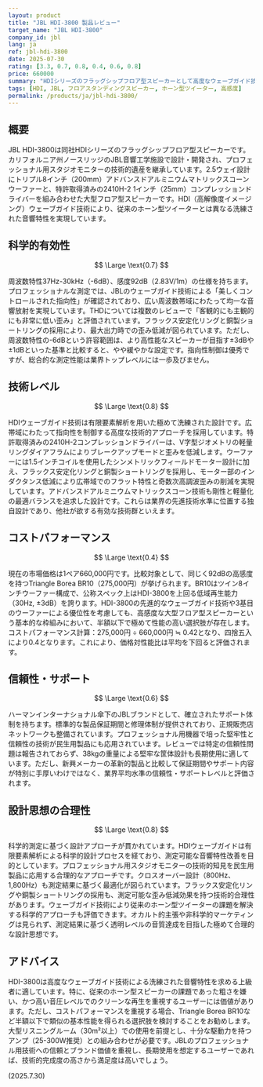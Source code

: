 ```yaml
---
layout: product
title: "JBL HDI-3800 製品レビュー"
target_name: "JBL HDI-3800"
company_id: jbl
lang: ja
ref: jbl-hdi-3800
date: 2025-07-30
rating: [3.3, 0.7, 0.8, 0.4, 0.6, 0.8]
price: 660000
summary: "HDIシリーズのフラッグシップフロア型スピーカーとして高度なウェーブガイド技術を搭載するが、コストパフォーマンスに課題"
tags: [HDI, JBL, フロアスタンディングスピーカー, ホーン型ツイーター, 高感度]
permalink: /products/ja/jbl-hdi-3800/
---
```

## 概要

JBL HDI-3800は同社HDIシリーズのフラッグシップフロア型スピーカーです。カリフォルニア州ノースリッジのJBL音響工学施設で設計・開発され、プロフェッショナル用スタジオモニターの技術的遺産を継承しています。2.5ウェイ設計にトリプル8インチ（200mm）アドバンスドアルミニウムマトリックスコーンウーファーと、特許取得済みの2410H-2 1インチ（25mm）コンプレッションドライバーを組み合わせた大型フロア型スピーカーです。HDI（高解像度イメージング）ウェーブガイド技術により、従来のホーン型ツイーターとは異なる洗練された音響特性を実現しています。

## 科学的有効性

$$ \Large \text{0.7} $$

周波数特性37Hz-30kHz（-6dB）、感度92dB（2.83V/1m）の仕様を持ちます。プロフェッショナルな測定では、JBLのウェーブガイド技術による「美しくコントロールされた指向性」が確認されており、広い周波数帯域にわたって均一な音響放射を実現しています。THDについては複数のレビューで「客観的にも主観的にも非常に低い歪み」と評価されています。フラックス安定化リングと銅製ショートリングの採用により、最大出力時での歪み低減が図られています。ただし、周波数特性の-6dBという許容範囲は、より高性能なスピーカーが目指す±3dBや±1dBといった基準と比較すると、やや緩やかな設定です。指向性制御は優秀ですが、総合的な測定性能は業界トップレベルには一歩及びません。

## 技術レベル

$$ \Large \text{0.8} $$

HDIウェーブガイド技術は有限要素解析を用いた極めて洗練された設計です。広帯域にわたって指向性を制御する高度な技術的アプローチを採用しています。特許取得済みの2410H-2コンプレッションドライバーは、V字型ジオメトリの軽量リングダイアフラムによりブレークアップモードと歪みを低減します。ウーファーには1.5インチコイルを使用したシンメトリックフィールドモーター設計に加え、フラックス安定化リングと銅製ショートリングを採用し、モーター部のインダクタンス低減により広帯域でのフラット特性と奇数次高調波歪みの削減を実現しています。アドバンスドアルミニウムマトリックスコーン技術も剛性と軽量化の最適バランスを追求した設計です。これらは業界の先進技術水準に位置する独自設計であり、他社が欲する有効な技術群といえます。

## コストパフォーマンス

$$ \Large \text{0.4} $$

現在の市場価格は1ペア660,000円です。比較対象として、同じく92dBの高感度を持つTriangle Borea BR10（275,000円）が挙げられます。BR10はツイン8インチウーファー構成で、公称スペック上はHDI-3800を上回る低域再生能力（30Hz, ±3dB）を誇ります。HDI-3800の先進的なウェーブガイド技術や3基目のウーファーによる優位性を考慮しても、高感度な大型フロア型スピーカーという基本的な枠組みにおいて、半額以下で極めて性能の高い選択肢が存在します。コストパフォーマンス計算：275,000円 ÷ 660,000円 ≒ 0.42となり、四捨五入により0.4となります。これにより、価格対性能比は平均を下回ると評価されます。

## 信頼性・サポート

$$ \Large \text{0.6} $$

ハーマンインターナショナル傘下のJBLブランドとして、確立されたサポート体制を持ちます。標準的な製品保証期間と修理体制が提供されており、正規販売店ネットワークも整備されています。プロフェッショナル用機器で培った堅牢性と信頼性の技術が民生用製品にも応用されています。レビューでは特定の信頼性問題は報告されておらず、38kgの重量による堅牢な筐体設計も長期使用に適しています。ただし、新興メーカーの革新的製品と比較して保証期間やサポート内容が特別に手厚いわけではなく、業界平均水準の信頼性・サポートレベルと評価されます。

## 設計思想の合理性

$$ \Large \text{0.8} $$

科学的測定に基づく設計アプローチが貫かれています。HDIウェーブガイドは有限要素解析による科学的設計プロセスを経ており、測定可能な音響特性改善を目的としています。プロフェッショナル用スタジオモニターの技術的知見を民生用製品に応用する合理的なアプローチです。クロスオーバー設計（800Hz、1,800Hz）も測定結果に基づく最適化が図られています。フラックス安定化リングや銅製ショートリングの採用も、測定可能な歪み低減効果を持つ技術的合理性があります。ウェーブガイド技術により従来のホーン型ツイーターの課題を解決する科学的アプローチも評価できます。オカルト的主張や非科学的マーケティングは見られず、測定結果に基づく透明レベルの音質達成を目指した極めて合理的な設計思想です。

## アドバイス

HDI-3800は高度なウェーブガイド技術による洗練された音響特性を求める上級者に適しています。特に、従来のホーン型スピーカーの課題であった粗さを嫌い、かつ高い音圧レベルでのクリーンな再生を重視するユーザーには価値があります。ただし、コストパフォーマンスを重視する場合、Triangle Borea BR10など半額以下で類似の基本性能を得られる選択肢を検討することをお勧めします。大型リスニングルーム（30m²以上）での使用を前提とし、十分な駆動力を持つアンプ（25-300W推奨）との組み合わせが必要です。JBLのプロフェッショナル用技術への信頼とブランド価値を重視し、長期使用を想定するユーザーであれば、技術的完成度の高さから満足度は高いでしょう。

(2025.7.30)
